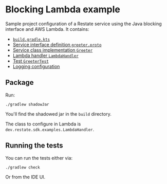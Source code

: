 # Blocking Lambda example

Sample project configuration of a Restate service using the Java blocking interface and AWS Lambda. It contains:

* [`build.gradle.kts`](build.gradle.kts)
* [Service interface definition `greeter.proto`](src/main/proto/greeter.proto)
* [Service class implementation `Greeter`](src/main/java/dev/restate/sdk/examples/Greeter.java)
* [Lambda handler `LambdaHandler`](src/main/java/dev/restate/sdk/examples/LambdaHandler.java)
* [Test `GreeterTest`](src/test/java/dev/restate/sdk/examples/GreeterTest.java)
* [Logging configuration](src/main/resources/log4j2.properties)

## Package

Run:

```shell
./gradlew shadowJar
```

You'll find the shadowed jar in the `build` directory.

The class to configure in Lambda is `dev.restate.sdk.examples.LambdaHandler`.

## Running the tests

You can run the tests either via:

```shell
./gradlew check
```

Or from the IDE UI.